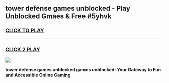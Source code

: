 
## tower defense games unblocked - Play Unblocked Gmaes & Free #5yhvk
<h3>
<a href="https://news.freeplayer.one?title=tower_defense_games_unblocked&ref=03M">CLICK TO PLAY</a></h3>
<hr>

<h3>
<a href="https://news.freeplayer.one?title=tower_defense_games_unblocked&ref=03M">CLICK 2 PLAY</a>
  
</h3>

<a href="https://news.freeplayer.one?title=tower_defense_games_unblocked&ref=03M"><img src="https://clearcache.store/games.png"></a>


**tower defense games unblocked games unblocked: Your Gateway to Fun and Accessible Online Gaming**
